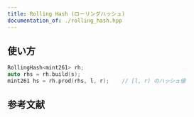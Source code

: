 ```yaml
---
title: Rolling Hash (ローリングハッシュ)
documentation_of: ./rolling_hash.hpp
---
```


## 使い方

```cpp
RollingHash<mint261> rh;
auto rhs = rh.build(s);
mint261 hs = rh.prod(rhs, l, r);    // [l, r) のハッシュ値
```

## 参考文献
